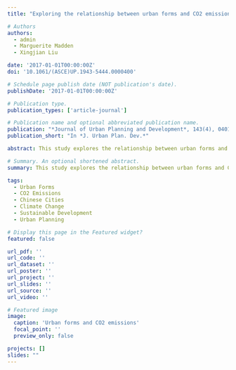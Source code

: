 ```yaml
---
title: "Exploring the relationship between urban forms and CO2 emissions in 104 Chinese cities (2017)"

# Authors
authors:
  - admin
  - Marguerite Madden
  - Xingjian Liu

date: '2017-01-01T00:00:00Z'
doi: '10.1061/(ASCE)UP.1943-5444.0000400'

# Schedule page publish date (NOT publication's date).
publishDate: '2017-01-01T00:00:00Z'

# Publication type.
publication_types: ['article-journal']

# Publication name and optional abbreviated publication name.
publication: "*Journal of Urban Planning and Development*, 143(4), 04017014"
publication_short: "In *J. Urban Plan. Dev.*"

abstract: This study explores the relationship between urban forms and CO2 emissions across 104 Chinese cities. We analyze how different urban morphologies and development patterns influence carbon emissions, providing insights into sustainable urban development strategies. The research contributes to understanding the environmental implications of urban form and supports climate-conscious urban planning.

# Summary. An optional shortened abstract.
summary: This study explores the relationship between urban forms and CO2 emissions across 104 Chinese cities.

tags:
  - Urban Forms
  - CO2 Emissions
  - Chinese Cities
  - Climate Change
  - Sustainable Development
  - Urban Planning

# Display this page in the Featured widget?
featured: false

url_pdf: ''
url_code: ''
url_dataset: ''
url_poster: ''
url_project: ''
url_slides: ''
url_source: ''
url_video: ''

# Featured image
image:
  caption: 'Urban forms and CO2 emissions'
  focal_point: ''
  preview_only: false

projects: []
slides: ""
---
```

